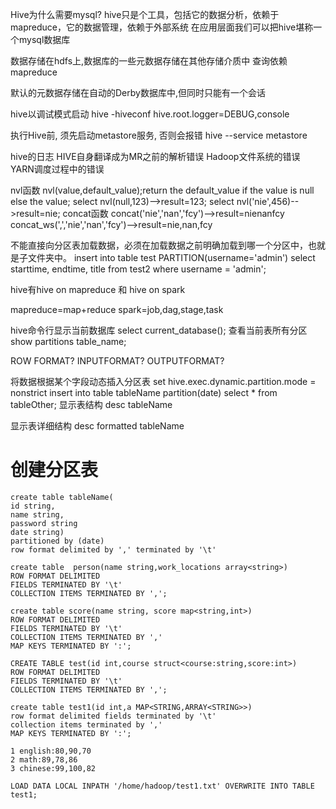 Hive为什么需要mysql?
hive只是个工具，包括它的数据分析，依赖于mapreduce，它的数据管理，依赖于外部系统
在应用层面我们可以把hive堪称一个mysql数据库

数据存储在hdfs上,数据库的一些元数据存储在其他存储介质中
查询依赖mapreduce

默认的元数据存储在自动的Derby数据库中,但同时只能有一个会话

hive以调试模式启动
hive -hiveconf hive.root.logger=DEBUG,console








执行Hive前, 须先启动metastore服务, 否则会报错 
hive --service metastore

hive的日志
HIVE自身翻译成为MR之前的解析错误
Hadoop文件系统的错误
YARN调度过程中的错误




nvl函数
	nvl(value,default_value);return the default_value if the value is null else the value;
	select nvl(null,123)-->result=123;
	select nvl('nie',456)-->result=nie;
concat函数
	concat('nie','nan','fcy')-->result=nienanfcy
	concat_ws(',','nie','nan','fcy')-->result=nie,nan,fcy
	
不能直接向分区表加载数据，必须在加载数据之前明确加载到哪一个分区中，也就是子文件夹中。
insert into table test PARTITION(username='admin') select starttime, endtime, title from test2 where username = 'admin';


hive有hive on mapreduce 和 hive on spark

mapreduce=map+reduce
spark=job,dag,stage,task


hive命令行显示当前数据库
select current_database();
查看当前表所有分区
show partitions table_name;



ROW FORMAT?
INPUTFORMAT?
OUTPUTFORMAT?

将数据根据某个字段动态插入分区表
set hive.exec.dynamic.partition.mode = nonstrict
insert into table tableName partition(date) select * from tableOther;
显示表结构
desc tableName

显示表详细结构
desc formatted tableName
# 创建分区表
    create table tableName(
    id string,
    name string,
    password string
    date string)
    partitioned by (date)
    row format delimited by ',' terminated by '\t'
    
    create table  person(name string,work_locations array<string>)
    ROW FORMAT DELIMITED
    FIELDS TERMINATED BY '\t'
    COLLECTION ITEMS TERMINATED BY ',';
    
    create table score(name string, score map<string,int>)  
    ROW FORMAT DELIMITED 
    FIELDS TERMINATED BY '\t'  
    COLLECTION ITEMS TERMINATED BY ','   
    MAP KEYS TERMINATED BY ':';
    
    CREATE TABLE test(id int,course struct<course:string,score:int>)
    ROW FORMAT DELIMITED
    FIELDS TERMINATED BY '\t'
    COLLECTION ITEMS TERMINATED BY ',';
    
    create table test1(id int,a MAP<STRING,ARRAY<STRING>>)
    row format delimited fields terminated by '\t'   
    collection items terminated by ',' 
    MAP KEYS TERMINATED BY ':';

    1 english:80,90,70
    2 math:89,78,86
    3 chinese:99,100,82
    
    LOAD DATA LOCAL INPATH '/home/hadoop/test1.txt' OVERWRITE INTO TABLE test1;
    

    
